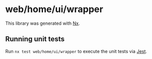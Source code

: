 # web/home/ui/wrapper

This library was generated with [Nx](https://nx.dev).

## Running unit tests

Run `nx test web/home/ui/wrapper` to execute the unit tests via [Jest](https://jestjs.io).
